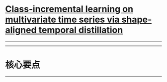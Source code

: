 # [Class‐incremental learning on multivariate time series via shape‐aligned temporal distillation](https://dr.ntu.edu.sg/handle/10356/165392)

----



----

# 核心要点

----
